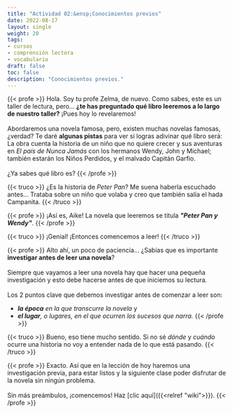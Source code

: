 ```yaml
---
title: "Actividad 02:&ensp;Conocimientos previos"
date: 2022-08-17
layout: single
weight: 20
tags: 
- cursos
- comprensión lectora
- vocabulario
draft: false
toc: false
description: "Conocimientos previos."
---
```




{{< profe >}}
Hola. Soy tu profe Zelma, de nuevo. Como sabes, este es un taller de lectura, pero... **¿te has preguntado qué libro leeremos a lo largo de nuestro taller?** ¡Pues hoy lo revelaremos!  
<br>
Abordaremos una novela famosa, pero, existen muchas novelas famosas, ¿verdad? Te daré **algunas pistas** para ver si logras adivinar qué libro será: La obra cuenta la historia de un niño que no quiere crecer y sus aventuras en _El país de Nunca Jamás_ con los hermanos Wendy, John y Michael; también estarán los Niños Perdidos, y el malvado Capitán Garfio.  
<br>
¿Ya sabes qué libro es?
{{< /profe >}}


{{< truco >}}
¿Es la historia de *Peter Pan*? Me suena haberla escuchado antes... Trataba sobre un niño que volaba y creo que también salía el hada Campanita.
{{< /truco >}}


{{< profe >}}
¡Así es, Aike! La novela que leeremos se titula ***"Peter Pan y Wendy"***. 
{{< /profe >}}


{{< truco >}}
¡Genial! ¡Entonces comencemos a leer!
{{< /truco >}}


{{< profe >}}
Alto ahí, un poco de paciencia... ¿Sabías que es importante **investigar antes de leer una novela**?  
<br>
Siempre que vayamos a leer una novela hay que hacer una pequeña investigación y esto debe hacerse antes de que iniciemos su lectura.  
<br>
Los 2 puntos clave que debemos investigar antes de comenzar a leer son:
- _**la época** en la que transcurre la novela_ y
- _**el lugar**, o lugares, en el que ocurren los sucesos que narra._ 
{{< /profe >}}


{{< truco >}}
Bueno, eso tiene mucho sentido. Si no sé *dónde* y *cuándo* ocurre una historia no voy a entender nada de lo que está pasando.
{{< /truco >}}

{{< profe >}}
Exacto. Así que en la lección de hoy haremos una investigación previa, para estar listos y la siguiente clase poder disfrutar de la novela sin ningún problema.  
<br>
Sin más preámbulos, ¡comencemos! Haz [clic aquí]({{<relref "wiki">}}).
{{< /profe >}}

